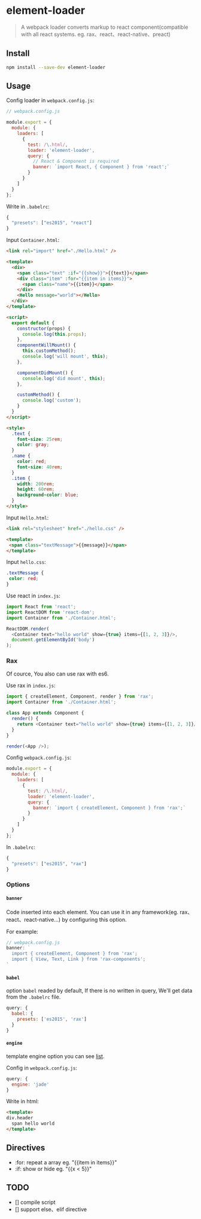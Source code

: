 # element-loader

> A webpack loader converts markup to react component(compatible with all react systems. eg. rax、react、react-native、preact)

## Install

```sh
npm install --save-dev element-loader
```

## Usage

Config loader in `webpack.config.js`:
```js
// webpack.config.js

module.export = {
  module: {
    loaders: [
      {
        test: /\.html/,
        loader: 'element-loader',
        query: {
          // React & Component is required
          banner: `import React, { Component } from 'react';`
        }
      }
    ]
  }
};
```

Write in `.babelrc`:
```js
{
  "presets": ["es2015", "react"]
}
```

Input `Container.html`:
```html
<link rel="import" href="./Hello.html" />

<template>
  <div>
    <span class="text" :if="{{show}}">{{text}}</span>
    <div class="item" :for="{{item in items}}">
      <span class="name">{{item}}</span>
    </div>
    <Hello message="world"></Hello>
  </div>
</template>

<script>
  export default {
    constructor(props) {
      console.log(this.props);
    },
    componentWillMount() {
      this.customMethod();
      console.log('will mount', this);
    },

    componentDidMount() {
      console.log('did mount', this);
    },

    customMethod() {
      console.log('custom');
    }
  }
</script>

<style>
  .text {
    font-size: 25rem;
    color: gray;
  }
  .name {
    color: red;
    font-size: 40rem;
  }
  .item {
    width: 200rem;
    height: 60rem;
    background-color: blue;
  }
</style>
```

Input `Hello.html`:
```html
<link rel="stylesheet" href="./hello.css" />

<template>
 <span class="textMessage">{{message}}</span>
</template>
```

Input `hello.css`:
```css
.textMessage {
 color: red;
}
```

Use react in `index.js`:
```js
import React from 'react';
import ReactDOM from 'react-dom';
import Container from './Container.html';

ReactDOM.render(
  <Container text="hello world" show={true} items={[1, 2, 3]}/>,
  document.getElementById('body')
);
```

### Rax

Of cource, You also can use rax with es6.

Use rax in `index.js`:
```js
import { createElement, Component, render } from 'rax';
import Container from './Container.html';

class App extends Component {
  render() {
    return <Container text="hello world" show={true} items={[1, 2, 3]}/>;
  }
}

render(<App />);
```

Config `webpack.config.js`:
```js
module.export = {
  module: {
    loaders: [
      {
        test: /\.html/,
        loader: 'element-loader',
        query: {
          banner: `import { createElement, Component } from 'rax';`
        }
      }
    ]
  }
};
```

In `.babelrc`:
```js
{ 
  "presets": ["es2015", "rax"]
}
```

### Options

#### `banner`

Code inserted into each element. You can use it in any framework(eg. rax、react、react-native...) by configuring this option.

For example:
```js
// webpack.config.js
banner: `
  import { createElement, Component } from 'rax';
  import { View, Text, Link } from 'rax-components';
`
```

#### `babel`

option `babel` readed by default, If there is no written in query, We'll get data from the `.babelrc` file.

```js
query: {
  babel: {
    presets: ['es2015', 'rax']
  }
}
```

#### `engine`

template engine option you can see [list](https://github.com/tj/consolidate.js).

Config in `webpack.config.js`:
```js
query: {
  engine: 'jade'
}
```

Write in html:
```html
<template>
div.header
  span hello world
</template>
```

## Directives

- :for: repeat a array eg. "{{item in items}}"
- :if:  show or hide eg. "{{x < 5}}"

## TODO

- [] compile script
- [] support else、elif directive
